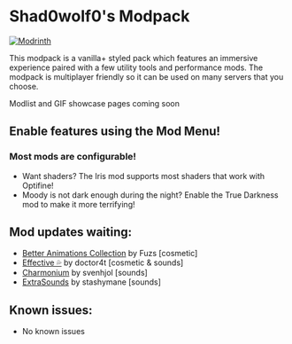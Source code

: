 # Shad0wolf0's Modpack
[![Modrinth](https://img.shields.io/modrinth/dt/shad0wolf0s-modpack?color=4&label=Download%20from%20Modrinth&style=for-the-badge)](https://modrinth.com/modpack/shad0wolf0s-modpack)

This modpack is a vanilla+ styled pack which features an immersive experience paired with a few utility tools and performance mods. The modpack is multiplayer friendly so it can be used on many servers that you choose.

Modlist and GIF showcase pages coming soon
## Enable features using the Mod Menu!
### Most mods are configurable!
- Want shaders? The Iris mod supports most shaders that work with Optifine!
- Moody is not dark enough during the night? Enable the True Darkness mod to make it more terrifying!
## Mod updates waiting:
- [Better Animations Collection](https://modrinth.com/mod/better-animations-collection) by Fuzs [cosmetic]
- [Effective 💦](https://www.curseforge.com/minecraft/mc-mods/effective) by doctor4t [cosmetic & sounds]
- [Charmonium](https://modrinth.com/mod/charmonium) by svenhjol [sounds]
- [ExtraSounds](https://modrinth.com/user/stashymane) by stashymane [sounds]
## Known issues:
- No known issues
